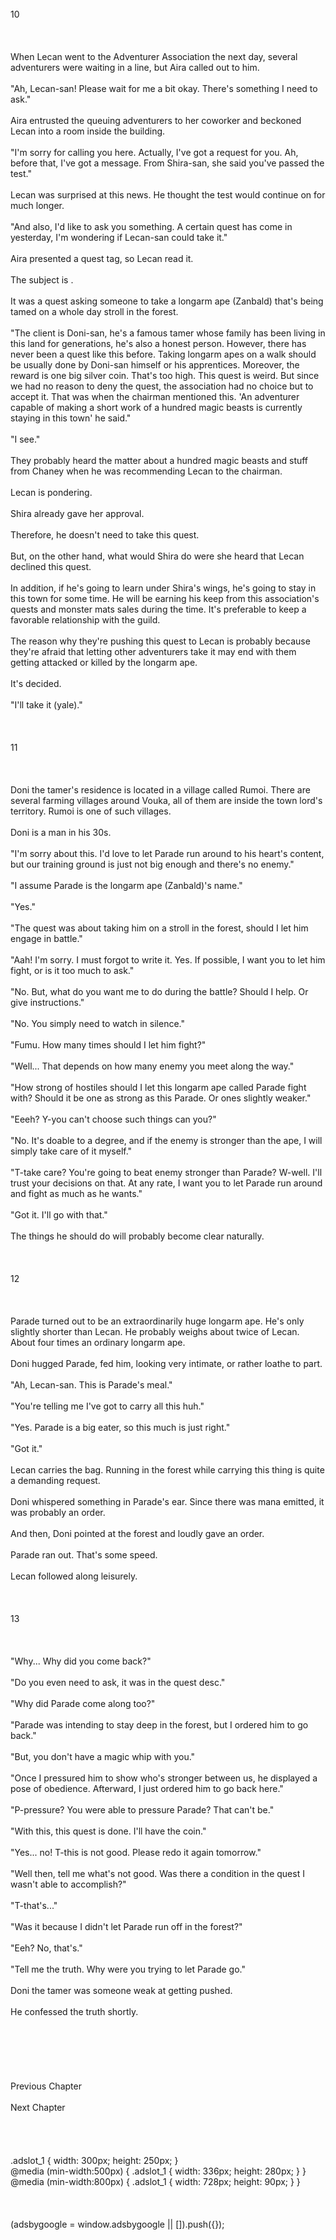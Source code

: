 <br/>
10<br/>
<br/>
<br/>
<br/>
When Lecan went to the Adventurer Association the next day, several adventurers were waiting in a line, but Aira called out to him.<br/>
<br/>
"Ah, Lecan-san! Please wait for me a bit okay. There's something I need to ask."<br/>
<br/>
Aira entrusted the queuing adventurers to her coworker and beckoned Lecan into a room inside the building.<br/>
<br/>
"I'm sorry for calling you here. Actually, I've got a request for you. Ah, before that, I've got a message. From Shira-san, she said you've passed the test."<br/>
<br/>
Lecan was surprised at this news. He thought the test would continue on for much longer.<br/>
<br/>
"And also, I'd like to ask you something. A certain quest has come in yesterday, I'm wondering if Lecan-san could take it."<br/>
<br/>
Aira presented a quest tag, so Lecan read it.<br/>
<br/>
The subject is <Take a Stroll with Magic Beast>.<br/>
<br/>
It was a quest asking someone to take a longarm ape (Zanbald) that's being tamed on a whole day stroll in the forest.<br/>
<br/>
"The client is Doni-san, he's a famous tamer whose family has been living in this land for generations, he's also a honest person. However, there has never been a quest like this before. Taking longarm apes on a walk should be usually done by Doni-san himself or his apprentices. Moreover, the reward is one big silver coin. That's too high. This quest is weird. But since we had no reason to deny the quest, the association had no choice but to accept it. That was when the chairman mentioned this. 'An adventurer capable of making a short work of a hundred magic beasts is currently staying in this town' he said."<br/>
<br/>
"I see."<br/>
<br/>
They probably heard the matter about a hundred magic beasts and stuff from Chaney when he was recommending Lecan to the chairman.<br/>
<br/>
Lecan is pondering.<br/>
<br/>
Shira already gave her approval.<br/>
<br/>
Therefore, he doesn't need to take this quest.<br/>
<br/>
But, on the other hand, what would Shira do were she heard that Lecan declined this quest.<br/>
<br/>
In addition, if he's going to learn under Shira's wings, he's going to stay in this town for some time. He will be earning his keep from this association's quests and monster mats sales during the time. It's preferable to keep a favorable relationship with the guild.<br/>
<br/>
The reason why they're pushing this quest to Lecan is probably because they're afraid that letting other adventurers take it may end with them getting attacked or killed by the longarm ape.<br/>
<br/>
It's decided.<br/>
<br/>
"I'll take it (yale)."<br/>
<br/>
<br/>
<br/>
11<br/>
<br/>
<br/>
<br/>
Doni the tamer's residence is located in a village called Rumoi. There are several farming villages around Vouka, all of them are inside the town lord's territory. Rumoi is one of such villages.<br/>
<br/>
Doni is a man in his 30s.<br/>
<br/>
"I'm sorry about this. I'd love to let Parade run around to his heart's content, but our training ground is just not big enough and there's no enemy."<br/>
<br/>
"I assume Parade is the longarm ape (Zanbald)'s name."<br/>
<br/>
"Yes."<br/>
<br/>
"The quest was about taking him on a stroll in the forest, should I let him engage in battle."<br/>
<br/>
"Aah! I'm sorry. I must forgot to write it. Yes. If possible, I want you to let him fight, or is it too much to ask."<br/>
<br/>
"No. But, what do you want me to do during the battle? Should I help. Or give instructions."<br/>
<br/>
"No. You simply need to watch in silence."<br/>
<br/>
"Fumu. How many times should I let him fight?"<br/>
<br/>
"Well... That depends on how many enemy you meet along the way."<br/>
<br/>
"How strong of hostiles should I let this longarm ape called Parade fight with? Should it be one as strong as this Parade. Or ones slightly weaker."<br/>
<br/>
"Eeeh? Y-you can't choose such things can you?"<br/>
<br/>
"No. It's doable to a degree, and if the enemy is stronger than the ape, I will simply take care of it myself."<br/>
<br/>
"T-take care? You're going to beat enemy stronger than Parade? W-well. I'll trust your decisions on that. At any rate, I want you to let Parade run around and fight as much as he wants."<br/>
<br/>
"Got it. I'll go with that."<br/>
<br/>
The things he should do will probably become clear naturally.<br/>
<br/>
<br/>
<TLN: If you're reading this novel at any other site than Sousetsuka .com you might be reading an unedited, uncorrected version of the novel.><br/>
12<br/>
<br/>
<br/>
<br/>
Parade turned out to be an extraordinarily huge longarm ape. He's only slightly shorter than Lecan. He probably weighs about twice of Lecan. About four times an ordinary longarm ape.<br/>
<br/>
Doni hugged Parade, fed him, looking very intimate, or rather loathe to part.<br/>
<br/>
"Ah, Lecan-san. This is Parade's meal."<br/>
<br/>
"You're telling me I've got to carry all this huh."<br/>
<br/>
"Yes. Parade is a big eater, so this much is just right."<br/>
<br/>
"Got it."<br/>
<br/>
Lecan carries the bag. Running in the forest while carrying this thing is quite a demanding request.<br/>
<br/>
Doni whispered something in Parade's ear. Since there was mana emitted, it was probably an order.<br/>
<br/>
And then, Doni pointed at the forest and loudly gave an order.<br/>
<br/>
Parade ran out. That's some speed.<br/>
<br/>
Lecan followed along leisurely.<br/>
<br/>
<br/>
<br/>
13<br/>
<br/>
<br/>
<br/>
"Why... Why did you come back?"<br/>
<br/>
"Do you even need to ask, it was in the quest desc."<br/>
<br/>
"Why did Parade come along too?"<br/>
<br/>
"Parade was intending to stay deep in the forest, but I ordered him to go back."<br/>
<br/>
"But, you don't have a magic whip with you."<br/>
<br/>
"Once I pressured him to show who's stronger between us, he displayed a pose of obedience. Afterward, I just ordered him to go back here."<br/>
<br/>
"P-pressure? You were able to pressure Parade? That can't be."<br/>
<br/>
"With this, this quest is done. I'll have the coin."<br/>
<br/>
"Yes... no! T-this is not good. Please redo it again tomorrow."<br/>
<br/>
"Well then, tell me what's not good. Was there a condition in the quest I wasn't able to accomplish?"<br/>
<br/>
"T-that's..."<br/>
<br/>
"Was it because I didn't let Parade run off in the forest?"<br/>
<br/>
"Eeh? No, that's."<br/>
<br/>
"Tell me the truth. Why were you trying to let Parade go."<br/>
<br/>
Doni the tamer was someone weak at getting pushed.<br/>
<br/>
He confessed the truth shortly.<br/>
<br/>
<br/>
<br/>
<br/>
<br/>
<br/>
Previous Chapter<br/>
<br/>
Next Chapter <br/>
<br/>
<br/>
<br/>
<br/>
.adslot_1 { width: 300px; height: 250px; }<br/>
@media (min-width:500px) { .adslot_1 { width: 336px; height: 280px; } }<br/>
@media (min-width:800px) { .adslot_1 { width: 728px; height: 90px; } }<br/>
<br/>
<br/>
<br/>
(adsbygoogle = window.adsbygoogle || []).push({});<br/>
<br/>
<br/>
<br/>
<br/>
